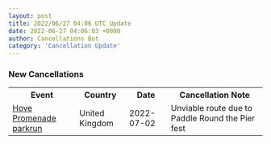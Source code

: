 ```yaml
---
layout: post
title: 2022/06/27 04:06 UTC Update
date: 2022-06-27 04:06:03 +0000
author: Cancellations Bot
category: 'Cancellation Update'
---
```


<h3>New Cancellations</h3>
<div class='hscrollable'>
<table style='width: 100%'>
    <tr>
        <th>Event</th>
        <th>Country</th>
        <th>Date</th>
        <th>Cancellation Note</th>
    </tr>
    <tr>
        <td><a href="https://www.parkrun.org.uk/hovepromenade">Hove Promenade parkrun</a></td>
        <td>United Kingdom</td>
        <td>2022-07-02</td>
        <td>Unviable route due to Paddle Round the Pier fest</td>
    </tr>
</table>
</div>
